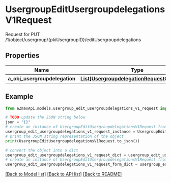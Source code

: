 # UsergroupEditUsergroupdelegationsV1Request

Request for PUT /1/object/usergroup/{pkiUsergroupID}/editUsergroupdelegations

## Properties

Name | Type | Description | Notes
------------ | ------------- | ------------- | -------------
**a_obj_usergroupdelegation** | [**List[UsergroupdelegationRequestCompound]**](UsergroupdelegationRequestCompound.md) |  | 

## Example

```python
from eZmaxApi.models.usergroup_edit_usergroupdelegations_v1_request import UsergroupEditUsergroupdelegationsV1Request

# TODO update the JSON string below
json = "{}"
# create an instance of UsergroupEditUsergroupdelegationsV1Request from a JSON string
usergroup_edit_usergroupdelegations_v1_request_instance = UsergroupEditUsergroupdelegationsV1Request.from_json(json)
# print the JSON string representation of the object
print(UsergroupEditUsergroupdelegationsV1Request.to_json())

# convert the object into a dict
usergroup_edit_usergroupdelegations_v1_request_dict = usergroup_edit_usergroupdelegations_v1_request_instance.to_dict()
# create an instance of UsergroupEditUsergroupdelegationsV1Request from a dict
usergroup_edit_usergroupdelegations_v1_request_form_dict = usergroup_edit_usergroupdelegations_v1_request.from_dict(usergroup_edit_usergroupdelegations_v1_request_dict)
```
[[Back to Model list]](../README.md#documentation-for-models) [[Back to API list]](../README.md#documentation-for-api-endpoints) [[Back to README]](../README.md)


